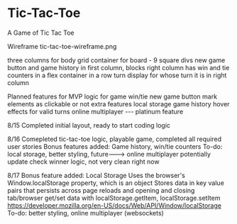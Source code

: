 # Tic-Tac-Toe
A Game of Tic Tac Toe

Wireframe
tic-tac-toe-wireframe.png

three columns for body
grid container for board - 9 square divs
new game button and game history in first column, blocks
right column has win and tie counters in a flex container in a row
turn display for whose turn it is in right column

Planned features
for MVP
    logic for game win/tie
    new game button
    mark elements as clickable or not
extra features
    local storage
    game history
    hover effects for valid turns
    online multiplayer --- platinum feature

8/15
Completed initial layout, ready to start coding logic

8/16
Comepleted tic-tac-toe logic, playable game, completed all required user stories
Bonus features added: Game history, win/tie counters
To-do: local storage, better styling, future---> online multiplayer
    potentially update check winner logic, not very clean right now

8/17
Bonus feature added: Local Storage
    Uses the browser's Window.localStorage property, which is an object
    Stores data in key value pairs that persists across page reloads and opening and closing tab/browser
    get/set data with localStorage.getItem, localStorage.setItem
    https://developer.mozilla.org/en-US/docs/Web/API/Window/localStorage
To-do: better styling, online multiplayer (websockets)